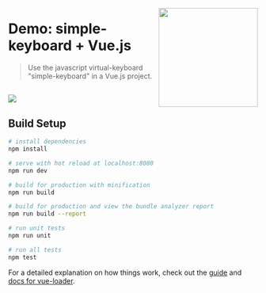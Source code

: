 <a href="https://github.com/hodgef/simple-keyboard" title="simple-keyboard repository"><img src="https://franciscohodge.com/project-pages/simple-keyboard/images/simplekeyboardl.png" width="200" align="right"></a>


# Demo: simple-keyboard + Vue.js

> Use the javascript virtual-keyboard "simple-keyboard" in a Vue.js project.

## <a href="https://codesandbox.io/s/github/hodgef/demo_npm_simple-keyboard_vue-js" title="simple-keyboard repository" target="_blank"><img src="https://franciscohodge.com/project-pages/simple-keyboard/images/rundemo200.png" align="center"></a>


## Build Setup

``` bash
# install dependencies
npm install

# serve with hot reload at localhost:8080
npm run dev

# build for production with minification
npm run build

# build for production and view the bundle analyzer report
npm run build --report

# run unit tests
npm run unit

# run all tests
npm test
```

For a detailed explanation on how things work, check out the [guide](http://vuejs-templates.github.io/webpack/) and [docs for vue-loader](http://vuejs.github.io/vue-loader).
